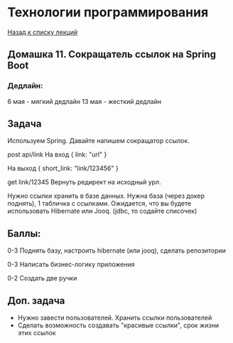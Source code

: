 # Технологии программирования

[Назад к списку лекций](/lectures/2023-spring/)

## Домашка 11. Сокращатель ссылок на Spring Boot
### Дедлайн:
6 мая - мягкий дедлайн
13 мая - жесткий дедлайн


## Задача

Используем Spring. Давайте напишем сокращатор ссылок.


post api/link 
На вход
{
    link: "url"
}

На выход
{
    short_link: "link/123456"
}


get link/12345
Вернуть редирект на исходный урл. 


Нужно ссылки хранить в базе данных. Нужна база (через докер поднять), 1 табличка с ссылками. Ожидается, что
вы будете использовать Hibernate или Jooq. (jdbc, то содайте списочек)

## Баллы:
0-3 Поднять базу, настроить hibernate (или jooq), сделать репозитории

0-3 Написать бизнес-логику приложения

0-2 Создать две ручки


## Доп. задача

- Нужно завести пользователей. Хранить ссылки пользователей
- Сделать возможность создавать "красивые ссылки", срок жизни этих ссылок
